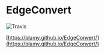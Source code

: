 # EdgeConvert

![Travis](https://travis-ci.org/BLamy/EdgeConvert.svg?branch=master)


[https://blamy.github.io/EdgeConvert/](https://blamy.github.io/EdgeConvert/)
